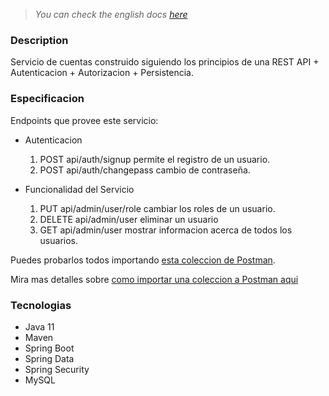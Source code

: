 > *You can check the english docs [here]()*

### Description
Servicio de cuentas construido siguiendo los principios de una REST API + Autenticacion + Autorizacion + Persistencia.

### Especificacion
Endpoints que provee este servicio:
- Autenticacion
    1. POST api/auth/signup permite el registro de un usuario.
    2. POST api/auth/changepass cambio de contraseña.

- Funcionalidad del Servicio
    1. PUT api/admin/user/role cambiar los roles de un usuario.
    2. DELETE api/admin/user eliminar un usuario
    3. GET api/admin/user mostrar informacion acerca de todos los usuarios.

Puedes probarlos todos importando [esta coleccion de Postman]().

Mira mas detalles sobre [como importar una coleccion a Postman aqui](https://learning.postman.com/docs/getting-started/importing-and-exporting-data/#importing-data-into-postman)

### Tecnologias
- Java 11
- Maven
- Spring Boot
- Spring Data
- Spring Security
- MySQL